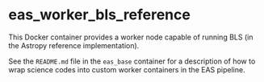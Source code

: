 # eas_worker_bls_reference

This Docker container provides a worker node capable of running BLS (in the Astropy reference implementation).

See the `README.md` file in the `eas_base` container for a description of how to wrap science codes into custom worker containers in the EAS pipeline.
